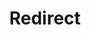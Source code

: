 ﻿---
layout: src/layouts/Redirect.astro
title: Redirect
redirect: /docs/security/exposing-octopus/lets-encrypt-integration
pubDate:  2023-01-01
navSearch: false
navSitemap: false
navMenu: false
---
